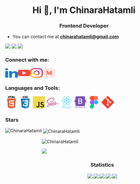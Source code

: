 <h1 align="center">Hi 👋, I'm ChinaraHatamli </h1>
<h3 align="center">Frontend Developer</h3>

- You can contact me at **chinarahatamli@gmail.com**

<a href="https://github.com/ChinaraHatamli" target="_blank"><img src="https://img.shields.io/badge/GitHub-100000?style=for-the-badge&logo=github&logoColor=white" target="_blank"></a>
<a href="https://www.instagram.com/chinarajalilova/" target="_blank"><img src="https://img.shields.io/badge/Instagram-E4405F?style=for-the-badge&logo=instagram&logoColor=white" target="_blank"></a>
<a href = "mailto:chinarahatamli@gmail.com"><img src="https://img.shields.io/badge/-Gmail-%23333?style=for-the-badge&logo=gmail&logoColor=white" target="_blank"></a>
</div><h3 align="left">Connect with me:</h3>
<p align="left">
<a href="https://www.linkedin.com/in/chinara-jalilova-hatamli-bb11bb6a/" target="blank"><img align="center" src="https://raw.githubusercontent.com/teamedwardforever/Readme-Generator/71f25dd8b98329b168142a6b782a107b75eab178/svg/Social/linked-in-alt.svg" alt="@chinara-jalilova-hatamli" height="30" width="40" /></a><a href="https://www.youtube.com/@chinarajalilova" target="blank"><img align="center" src="https://raw.githubusercontent.com/teamedwardforever/Readme-Generator/71f25dd8b98329b168142a6b782a107b75eab178/svg/Social/youtube.svg" alt="@chinarajalilova" height="30" width="40" /></a><a href="https://www.instagram.com/chinarajalilova/" target="blank"><img align="center" src="https://raw.githubusercontent.com/teamedwardforever/Readme-Generator/71f25dd8b98329b168142a6b782a107b75eab178/svg/Social/instagram.svg" alt="@chinarajalilova" height="30" width="40" /></a><a href="https://medium.com/@chinarajalilova" target="blank"><img align="center" src="https://raw.githubusercontent.com/teamedwardforever/Readme-Generator/71f25dd8b98329b168142a6b782a107b75eab178/svg/Social/medium.svg" alt="@chinarajalilova" height="30" width="40" /></a></p>

<h3 align="left">Languages and Tools:</h3>
<p align="left">
<img src="https://raw.githubusercontent.com/teamedwardforever/Readme-Generator/71f25dd8b98329b168142a6b782a107b75eab178/svg/Skills/Frontend/html5-original-wordmark.svg" alt="HTML" width="40" height="40"/>
<img src="https://raw.githubusercontent.com/teamedwardforever/Readme-Generator/71f25dd8b98329b168142a6b782a107b75eab178/svg/Skills/Frontend/css3-original-wordmark.svg" alt="Css" width="40" height="40"/>
<img src="https://raw.githubusercontent.com/teamedwardforever/Readme-Generator/71f25dd8b98329b168142a6b782a107b75eab178/svg/Skills/Languages/javascript-original.svg" alt="Javascript" width="40" height="40"/>
<img src="https://raw.githubusercontent.com/teamedwardforever/Readme-Generator/71f25dd8b98329b168142a6b782a107b75eab178/svg/Skills/Frontend/sass-original.svg" alt="Sass" width="40" height="40"/>
<img src="https://raw.githubusercontent.com/teamedwardforever/Readme-Generator/71f25dd8b98329b168142a6b782a107b75eab178/svg/Skills/Frontend/react-original-wordmark.svg" alt="React" width="40" height="40"/>
<img src="https://raw.githubusercontent.com/teamedwardforever/Readme-Generator/71f25dd8b98329b168142a6b782a107b75eab178/svg/Skills/Frontend/bootstrap-plain-wordmark.svg" alt="Bootstrap" width="40" height="40"/>
<img src="https://raw.githubusercontent.com/teamedwardforever/Readme-Generator/71f25dd8b98329b168142a6b782a107b75eab178/svg/Skills/Software/figma-icon.svg" alt="Figma" width="40" height="40"/>
<img src="https://raw.githubusercontent.com/teamedwardforever/Readme-Generator/71f25dd8b98329b168142a6b782a107b75eab178/svg/Skills/Other/git-scm-icon.svg" alt="Git" width="40" height="40"/>
</p>

<h3 align="left">Stars</h3>
<img align="left" height="180em" src="https://github-readme-stats.vercel.app/api/top-langs/?username=ChinaraHatamli&layout=compact&theme=" alt=ChinaraHatamli />

<p>&nbsp;<img align="center" height="180em" src="https://github-readme-stats.vercel.app/api?username=ChinaraHatamli&show_icons=true&locale=en&theme=default" alt="ChinaraHatamli" /></p>

<p><img align="center" height="180em" src="https://github-readme-streak-stats.herokuapp.com/?user=ChinaraHatamli&theme=" alt="ChinaraHatamli" /></p>

<img src="https://user-images.githubusercontent.com/73097560/115834477-dbab4500-a447-11eb-908a-139a6edaec5c.gif"><h3 align="center">Statistics</h3>
<div align="center">
<a href="https://github.com/ChinaraHatamli">
<img align="center" src="http://github-profile-summary-cards.vercel.app/api/cards/stats?username=ChinaraHatamli&theme=transparent" height="180em" />
<img align="center" src="http://github-profile-summary-cards.vercel.app/api/cards/most-commit-language?username=ChinaraHatamli&theme=transparent" height="180em" />
<img align="center" src="http://github-profile-summary-cards.vercel.app/api/cards/repos-per-language?username=ChinaraHatamli&theme=transparent" height="180em" />
<img align="center" src="http://github-profile-summary-cards.vercel.app/api/cards/productive-time?username=ChinaraHatamli&theme=transparent" height="180em" />
<img align="center" src="http://github-profile-summary-cards.vercel.app/api/cards/profile-details?username=ChinaraHatamli&theme=transparent" height="180em" />
</div>
